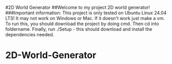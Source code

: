 #2D World Generator
##Welcome to my project 2D world generator!
###Important information:
This project is only tested on Ubuntu Linux 24.04 LTS! It may not work 
on Windows or Mac. If it doesn't work just make a vm.
To run this, you should download the project by doing cmd. Then cd into foldername.
Finally, run ./Setup - this should download and install the dependencies needed.

# 2D-World-Generator
